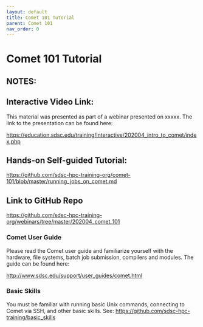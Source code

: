 ```yaml
---
layout: default
title: Comet 101 Tutorial
parent: Comet 101
nav_order: 0
---
```



# Comet 101 Tutorial

## NOTES:

## Interactive Video Link:
This material was presented as part of a webinar presented on xxxxx.
The link to the presentation can be found here:

https://education.sdsc.edu/training/interactive/202004_intro_to_comet/index.php

## Hands-on Self-guided Tutorial:

https://github.com/sdsc-hpc-training-org/comet-101/blob/master/running_jobs_on_comet.md

## Link to GitHub Repo
https://github.com/sdsc-hpc-training-org/webinars/tree/master/202004_comet_101

### Comet User Guide
Please read the Comet user guide and familiarize yourself with the hardware, file systems, batch job submission, compilers and modules. The guide can be found here:

http://www.sdsc.edu/support/user_guides/comet.html

### Basic Skills
You must be familiar with running basic Unix commands, connecting to Comet via SSH, and other basic skills. See:
https://github.com/sdsc-hpc-training/basic_skills

